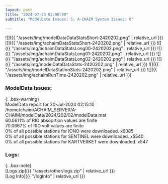 ```yaml
---
layout: post
title: "2024-07-20 02:00:00"
subtitle: "ModelData Issues: 5; A-CHAIM System Issues: 0"

---
```


![]({{ "/assets/img/modelDataDataStatsShort-2420202.png" | relative_url }})
![]({{ "/assets/img/achaimDataStatsShort-2420202.png" | relative_url }})
![]({{ "/assets/img/achaimDataStatsLong00-2420202.png" | relative_url }})
![]({{ "/assets/img/achaimDataStatsLong01-2420202.png" | relative_url }})
![]({{ "/assets/img/achaimDataStatsLong02-2420202.png" | relative_url }})
![]({{ "/assets/img/modelDataDataStats-2420202.png" | relative_url }})
![]({{ "/assets/img/modelDataStationStats-2420202.png" | relative_url }})
![]({{ "/assets/img/achaimRunTime-2420202.png" | relative_url }})


### ModelData Issues:  
  
{: .box-warning}  
 ModelData report for 20-Jul-2024 02:15:10   
 /home/chaim/ACHAIM_SERVER/A-CHAIM/modelData/2024/202/02/modelData.mat   
 60.0611% of RIO absoprtion values are finite   
 70.0667% of RIO volt values are finite   
 0% of all possible stations for IONO were downloaded. x6085   
 0% of all possible stations for SENTINEL were downloaded. x5540   
 0% of all possible stations for KARTVERKET were downloaded. x547   
  


### Logs:  
  
{: .box-note}  
[Logs.zip]({{ "/assets/other/logs.zip" | relative_url }})  
[Log Info]({{ "/logInfo" | relative_url }})  
